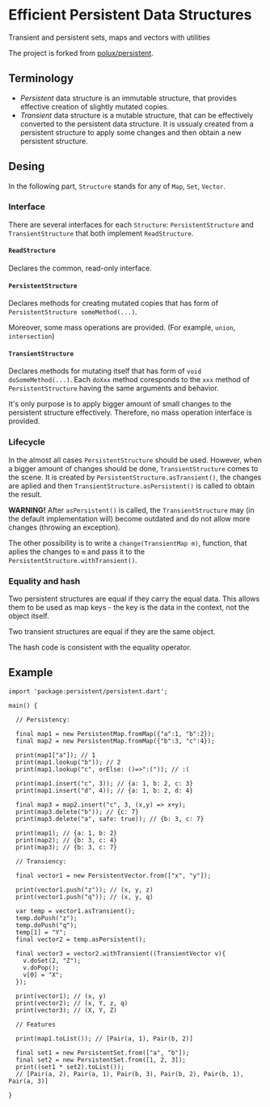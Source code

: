 # Efficient Persistent Data Structures

Transient and persistent sets, maps and vectors with utilities

The project is forked from
[polux/persistent](https://github.com/polux/persistent).

## Terminology

  * *Persistent* data structure is an immutable structure, that provides effective
    creation of slightly mutated copies.
  * *Transient* data structure is a mutable structure, that can be effectively
    converted to the persistent data structure. It is ussualy created from
    a persistent structure to apply some changes and then obtain a new persistent
    structure.

## Desing

In the following part, `Structure` stands for any of `Map`, `Set`, `Vector`.

### Interface

There are several interfaces for each `Structure`:
`PersistentStructure` and `TransientStructure` that both
implement `ReadStructure`.

#### `ReadStructure`

Declares the common, read-only interface.

#### `PersistentStructure`

Declares methods for creating mutated copies that has form
of `PersistentStructure someMethod(...)`.

Moreover, some mass operations are provided.
(For example, `union`, `intersection`)

#### `TransientStructure`

Declares methods for mutating itself that has form
of `void doSomeMethod(...)`. Each `doXxx` method coresponds
to the `xxx` method of `PersistentStructure` having the same
arguments and behavior.

It's only purpose is to apply bigger amount of small changes to
the persistent structure effectively. Therefore, no mass
operation interface is provided.

### Lifecycle

In the almost all cases `PersistentStructure` should be used.
However, when a bigger amount of changes should be done,
`TransientStructure` comes to the scene. It is created
by `PersistentStructure.asTransient()`, the changes are
aplied and then `TransientStructure.asPersistent()` is
called to obtain the result.

**WARNING!** After `asPersistent()` is called, the
`TransientStructure` may (in the default implementation will)
become outdated and do not allow more changes
(throwing an exception).

The other possibility is to write a `change(TransientMap m)`,
function, that aplies the changes to `m` and pass it
to the `PersistentStructure.withTransient()`.

### Equality and hash

Two persistent structures are equal if they carry the equal data.
This allows them to be used as map keys - the key is the data in the context,
not the object itself.

Two transient structures are equal if they are the same object.

The hash code is consistent with the equality operator.

## Example

    import 'package:persistent/persistent.dart';
    
    main() {
     
      // Persistency:
      
      final map1 = new PersistentMap.fromMap({"a":1, "b":2});
      final map2 = new PersistentMap.fromMap({"b":3, "c":4});
      
      print(map1["a"]); // 1
      print(map1.lookup("b")); // 2
      print(map1.lookup("c", orElse: ()=>":(")); // :(
      
      print(map1.insert("c", 3)); // {a: 1, b: 2, c: 3}
      print(map1.insert("d", 4)); // {a: 1, b: 2, d: 4}
      
      final map3 = map2.insert("c", 3, (x,y) => x+y);
      print(map3.delete("b")); // {c: 7}
      print(map3.delete("a", safe: true)); // {b: 3, c: 7}
      
      print(map1); // {a: 1, b: 2}
      print(map2); // {b: 3, c: 4}
      print(map3); // {b: 3, c: 7}
      
      // Transiency:
      
      final vector1 = new PersistentVector.from(["x", "y"]);
      
      print(vector1.push("z")); // (x, y, z)
      print(vector1.push("q")); // (x, y, q)
      
      var temp = vector1.asTransient();
      temp.doPush("z");
      temp.doPush("q");
      temp[1] = "Y";
      final vector2 = temp.asPersistent();
      
      final vector3 = vector2.withTransient((TransientVector v){
        v.doSet(2, "Z");
        v.doPop();
        v[0] = "X";
      });
      
      print(vector1); // (x, y)
      print(vector2); // (x, Y, z, q)
      print(vector3); // (X, Y, Z)
      
      // Features
      
      print(map1.toList()); // [Pair(a, 1), Pair(b, 2)]
      
      final set1 = new PersistentSet.from(["a", "b"]);
      final set2 = new PersistentSet.from([1, 2, 3]);
      print((set1 * set2).toList());
      // [Pair(a, 2), Pair(a, 1), Pair(b, 3), Pair(b, 2), Pair(b, 1), Pair(a, 3)]
      
    }

